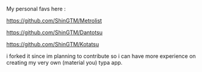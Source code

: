My personal favs here :

https://github.com/ShinGTM/Metrolist

https://github.com/ShinGTM/Dantotsu

https://github.com/ShinGTM/Kotatsu

i forked it since im planning to contribute so i can have more experience on creating my very own (material you) typa app.
